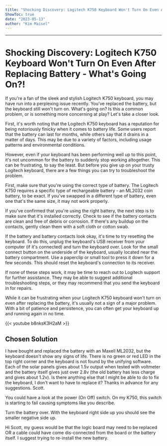 ```yaml
---
title: "Shocking Discovery: Logitech K750 Keyboard Won't Turn On Even After Replacing Battery - What's Going On?!"
ShowToc: true 
date: "2023-05-13"
author: "Kim Maisel"
---
```

*****
# Shocking Discovery: Logitech K750 Keyboard Won't Turn On Even After Replacing Battery - What's Going On?!

If you're a fan of the sleek and stylish Logitech K750 keyboard, you may have run into a perplexing issue recently. You've replaced the battery, but the keyboard still won't turn on. What's going on? Is this a common problem, or is something more concerning at play? Let's take a closer look.

First, it's worth noting that the Logitech K750 keyboard has a reputation for being notoriously finicky when it comes to battery life. Some users report that the battery can last for months, while others say that it drains in a matter of days. This may be due to a variety of factors, including usage patterns and environmental conditions.

However, even if your keyboard has been performing well up to this point, it's not uncommon for the battery to suddenly stop working altogether. This can be frustrating, to say the least. But before you give up on your trusty Logitech keyboard, there are a few things you can try to troubleshoot the problem.

First, make sure that you're using the correct type of battery. The Logitech K750 requires a specific type of rechargeable battery - an ML2032 coin battery, to be exact. If you've swapped in a different type of battery, even one that's the same size, it may not work properly.

If you've confirmed that you're using the right battery, the next step is to make sure that it's installed correctly. Check to see if the battery contacts are clean and free of debris or corrosion. If there's any buildup on the contacts, gently clean them with a soft cloth or cotton swab.

If the battery and battery contacts look okay, it's time to try resetting the keyboard. To do this, unplug the keyboard's USB receiver from your computer (if it's connected) and turn the keyboard over. Look for the small connect button on the underside of the keyboard, usually located near the battery compartment. Use a paperclip or small tool to press it down for a few seconds. This should reset the keyboard's connection to its receiver.

If none of these steps work, it may be time to reach out to Logitech support for further assistance. They may be able to suggest additional troubleshooting steps, or they may recommend that you send the keyboard in for repairs.

While it can be frustrating when your Logitech K750 keyboard won't turn on even after replacing the battery, it's usually not a sign of a major problem. With a bit of patience and persistence, you can often get your keyboard up and running again in no time.

{{< youtube b8nksK3H2aM >}} 



## Chosen Solution
 I have bought and replaced the battery with an Maxell ML2032, but the keyboard doesn't show any signs of life. There is no green or red LED in the top right corner and the keyboard is not found by the unifying software. Each of the solar panels gives about 1.5v output when tested with voltmeter and the battery itself gives just over 2.8v (the old battery has less charge and gives about 1.2v).
Is there anything else that I might be able to do to fix the keyboard, I don't want to have to replace it?
Thanks in advance for any suggestions.
Scott.

 You could have a look at the power (On Off) switch. On my K750, this switch is starting to fail causing symptoms like you describe.

 Turn the battery over. With the keyboard right side up you should see the smaller negative side up.

 Hi Scott, my guess would be that the logic board may need to be replaced OR a cable could have come dis-connected from the board or the battery itself. I suggest trying to re-install the new battery.




